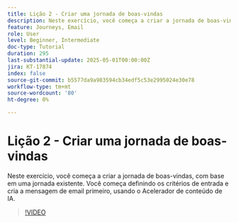 ```yaml
---
title: Lição 2 - Criar uma jornada de boas-vindas
description: Neste exercício, você começa a criar a jornada de boas-vindas, com base em uma jornada existente. Você começa definindo os critérios de entrada e cria a mensagem de email primeiro, usando o Acelerador de conteúdo de IA.
feature: Journeys, Email
role: User
level: Beginner, Intermediate
doc-type: Tutorial
duration: 295
last-substantial-update: 2025-05-01T00:00:00Z
jira: KT-17874
index: false
source-git-commit: b5577da9a983594cb34edf5c53e2995024e30e78
workflow-type: tm+mt
source-wordcount: '80'
ht-degree: 0%

---
```



# Lição 2 - Criar uma jornada de boas-vindas

Neste exercício, você começa a criar a jornada de boas-vindas, com base em uma jornada existente. Você começa definindo os critérios de entrada e cria a mensagem de email primeiro, usando o Acelerador de conteúdo de IA.

>[!VIDEO](https://video.tv.adobe.com/v/3457896/?learn=on&enablevpops)
